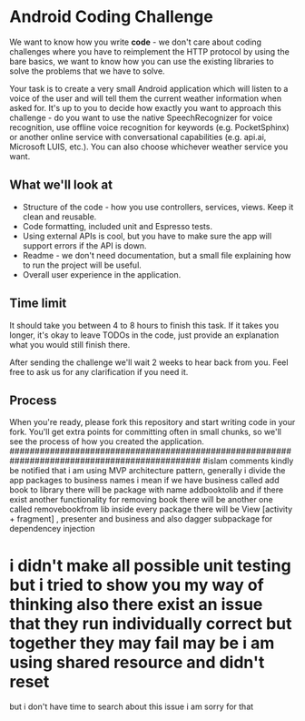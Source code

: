 # Android Coding Challenge
We want to know how you write **code** - we don't care about coding challenges where you have to reimplement the HTTP protocol by using the bare basics, we want to know how you can use the existing libraries to solve the problems that we have to solve.

Your task is to create a very small Android application which will listen to a voice of the user and will tell them the current weather information when asked for. It's up to you to decide how exactly you want to approach this challenge - do you want to use the native SpeechRecognizer for voice recognition, use offline voice recognition for keywords (e.g. PocketSphinx) or another online service with conversational capabilities (e.g. api.ai, Microsoft LUIS, etc.). You can also choose whichever weather service you want.

## What we'll look at
- Structure of the code - how you use controllers, services, views. Keep it clean and reusable.
- Code formatting, included unit and Espresso tests.
- Using external APIs is cool, but you have to make sure the app will support errors if the API is down.
- Readme - we don't need documentation, but a small file explaining how to run the project will be useful.
- Overall user experience in the application.

## Time limit
It should take you between 4 to 8 hours to finish this task. If it takes you longer, it's okay to leave TODOs in the code, just provide an explanation what you would still finish there.

After sending the challenge we'll wait 2 weeks to hear back from you. Feel free to ask us for any clarification if you need it.

## Process
When you're ready, please fork this repository and start writing code in your fork. You'll get extra points for committing often in small chunks, so we'll see the process of how you created the application.
##############################################################################################
#islam comments
kindly be notified that i am using MVP architecture pattern, generally i divide the app packages to business names i mean if we have business called add book to library there will be package with name addbooktolib and if there
exist another functionality for removing book there will be another one called removebookfrom lib inside every package there will be View [activity + fragment] , presenter and business
and also dagger subpackage for dependencey injection
# i didn't make all possible unit testing but i tried to show you my way of thinking also there exist an issue that they run individually correct but together they may fail may be i am using shared resource and didn't reset
but i don't have time to search about this issue i am sorry for that